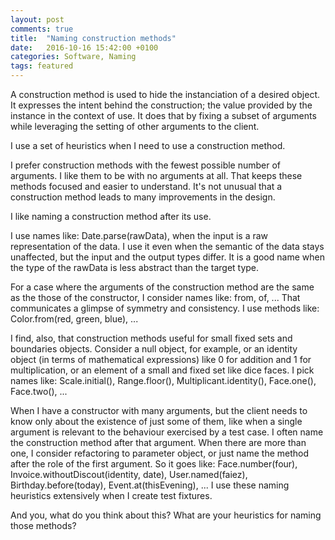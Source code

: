 ```yaml
---
layout: post
comments: true
title:  "Naming construction methods"
date:   2016-10-16 15:42:00 +0100
categories: Software, Naming
tags: featured
---
```


A construction method is used to hide the instanciation of a desired object.
It expresses the intent behind the construction; the value
provided by the instance in the context of use.
It does that by fixing a subset of arguments while leveraging the setting
of other arguments to the client.

I use a set of heuristics when I need to use a construction method.

I prefer construction methods with the fewest possible number of arguments.
I like them to be with no arguments at all.
That keeps these methods focused and easier to understand.
It's not unusual that a construction method leads to many improvements in the design.

I like naming a construction method after its use.

I use names like: Date.parse(rawData), when the input is a raw representation of the data.
I use it even when the semantic of the data stays unaffected,
but the input and the output types differ.
It is a good name when the type of the rawData is less abstract than the target type.

For a case where the arguments of the construction method are the same as the those
of the constructor, I consider names like: from, of, ...
That communicates a glimpse of symmetry and consistency.
I use methods like: Color.from(red, green, blue), ...

I find, also, that construction methods useful for small fixed sets and boundaries objects.
Consider a null object, for example, or an identity object (in terms of mathematical expressions)
like 0 for addition and 1 for multiplication, or an element of a small and fixed set like dice faces.
I pick names like: Scale.initial(), Range.floor(), Multiplicant.identity(), Face.one(), Face.two(), ...

When I have a constructor with many arguments, but the client needs
to know only about the existence of just some of them,
like when a single argument is relevant to the behaviour exercised by a test case.
I often name the construction method after that argument.
When there are more than one, I consider refactoring to parameter object,
or just name the method after the role of the first argument.
So it goes like: Face.number(four), Invoice.withoutDiscout(identity, date),
User.named(faiez), Birthday.before(today), Event.at(thisEvening), ...
I use these naming heuristics extensively when I create test fixtures.

And you, what do you think about this?
What are your heuristics for naming those methods?
